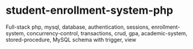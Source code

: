 # student-enrollment-system-php
Full-stack php, mysql, database, authentication, sessions, enrollment-system, concurrency-control, transactions, crud, gpa, academic-system, stored-procedure, MySQL schema with trigger, view
